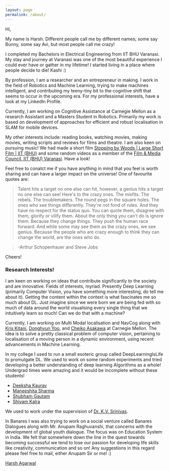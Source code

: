 ```yaml
---
layout: page
permalink: /about/
---
```

Hi,

My name is Harsh. Different people call me by different names; some say Bunny, some say Avi, but most people call me crazy!

I completed my Bachelors in Electrical Engineering from IIT BHU Varanasi. My stay and journey at Varanasi was one of the most beautiful experience I could ever have or gather in my lifetime! I started living in a place where people decide to die! Kashi :)

By profession, I am a researcher and an entrepreneur in making. I work in the field of Robotics and Machine Learning, trying to make machines intelligent, and contributing my teeny-tiny bit to the cognitive shift that seems to occur in the upcoming era. For my professional interests, have a look at my LinkedIn Profile.

Currently, I am working on Cognitive Assistance at Carnegie Mellon as a research Assistant and a Masters Student in Robotics. Primarily my work is based on development of approaches for efficient and robust localisation in SLAM for mobile devices.

My other interests include: reading books, watching movies, making movies, writing scripts and reviews for films and theatre. I am also keen on pursuing music! We had made a short film [Stopping by Woods | Large Short Film | IIT (BHU)](https://www.youtube.com/watch?v=Uy_3XKqsJZk) and some random videos as a member of the [Film & Media Council, IIT (BHU) Varanasi](https://www.youtube.com/channel/UCt4-7kmQaPEZzPLil4RNRCw). Have a look!

Feel free to conatct me if you have anything in mind that you feel is worth sharing and can have a larger impact on the universe! One of favourite quotes are: 

> Talent hits a target no one else can hit, however, a genius hits a target no one else can see!
Here's to the crazy ones. The misfits. The rebels. The troublemakers. The round pegs in the square holes. The ones who see things differently. They're not fond of rules. And they have no respect for the status quo. You can quote them, disagree with them, glorify or vilify them. About the only thing you can't do is ignore them. Because they change things. They push the human race forward. And while some may see them as the crazy ones, we see genius. Because the people who are crazy enough to think they can change the world, are the ones who do.

>-Arthur Schopenhauer and Steve Jobs

Cheers! 

### Research Interests! 

I am keen on working on ideas that contribute significantly to the society and are innovative. Fields of interests, myriad. Presently Deep Learning (primarily Computer Vision, you have something more interesting, do tell me about it). Getting the content within the context is what fascinates me so much about DL. Just imagine since we were born we are being fed with so much of data around the world visualising every single thing that we intuitively learn so much! Can we do that with a machine?

Currently, I am working on Multi Modal localisation and NavCog along with [Kris Kitani](http://www.cs.cmu.edu/~kkitani/), [Donghyun Yoo](https://www.linkedin.com/in/donghyun-yoo-2964bab7/), and [Cheiko Asakawa](https://en.wikipedia.org/wiki/Chieko_Asakawa) at Carnegie Mellon. The idea is to solve a pretty classical problem of computer vision, pertaining to localisation of a moving person in a dynamic environment, using recent advancements in Machine Learning.  

In my college I used to run a small esoteric group called DeepLearningIsLife to promulgate DL. We used to work on some random experiments and tried developing a better understanding of deep learning Algorithms as a whole! Undergrad times were amazing and it would be incomplete without these students! 

- [Deeksha Kaurav](mailto:deeksha.kaurav.mat15@itbhu.ac.in)
- [Maneeshita Sharma](mailto:maneeshita.sharma.mat15@itbhu.ac.in)
- [Shubham Gautam](mailto:shubham.gautam.mat15@itbhu.ac.in) 
- [Shivam Kalra](mailto:shivam.kalra.mat15@itbhu.ac.in) 

We used to work under the supervision of [Dr. K.V. Srinivas](https://sites.google.com/site/kvsrinivas/). 

In Banares I was also trying to work on a social venture called Banares Dialogues along with Mr. Anupam Raghuvanshi, that concerns with the development of global youth dialogue. The focus was on Education System in India. We felt that somewhere down the line in the quest towards becoming successful we tend to lose our passion for developing life skills like creativity, communication and so on! Any suggestions in this regard please feel free to mail, either Anupam Sir or me! :)

[Harsh Agarwal](mailto:harshaga@andrew.cmu.edu) 
